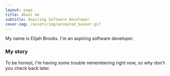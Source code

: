 ```yaml
---
layout: page
title: About me
subtitle: Aspiring Software Developer
cover-img: /assets/img/animated_banner.gif
---
```


My name is Elijah Brooks. I'm an aspiring software developer.

### My story

To be honest, I'm having some trouble remembering right now, so why don't you check back later.
